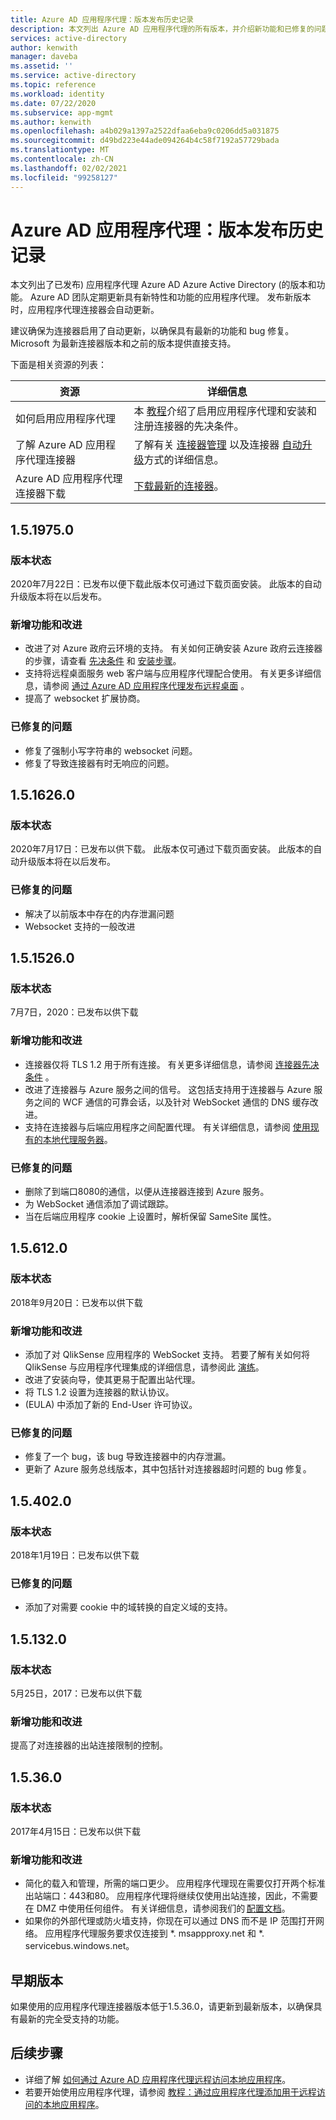 ```yaml
---
title: Azure AD 应用程序代理：版本发布历史记录
description: 本文列出 Azure AD 应用程序代理的所有版本，并介绍新功能和已修复的问题
services: active-directory
author: kenwith
manager: daveba
ms.assetid: ''
ms.service: active-directory
ms.topic: reference
ms.workload: identity
ms.date: 07/22/2020
ms.subservice: app-mgmt
ms.author: kenwith
ms.openlocfilehash: a4b029a1397a2522dfaa6eba9c0206dd5a031875
ms.sourcegitcommit: d49bd223e44ade094264b4c58f7192a57729bada
ms.translationtype: MT
ms.contentlocale: zh-CN
ms.lasthandoff: 02/02/2021
ms.locfileid: "99258127"
---
```

# <a name="azure-ad-application-proxy-version-release-history"></a>Azure AD 应用程序代理：版本发布历史记录
本文列出了已发布) 应用程序代理 Azure AD Azure Active Directory (的版本和功能。 Azure AD 团队定期更新具有新特性和功能的应用程序代理。 发布新版本时，应用程序代理连接器会自动更新。 

建议确保为连接器启用了自动更新，以确保具有最新的功能和 bug 修复。 Microsoft 为最新连接器版本和之前的版本提供直接支持。

下面是相关资源的列表：

资源 |  详细信息
--------- | --------- |
如何启用应用程序代理 | 本 [教程](application-proxy-add-on-premises-application.md)介绍了启用应用程序代理和安装和注册连接器的先决条件。
了解 Azure AD 应用程序代理连接器 | 了解有关 [连接器管理](application-proxy-connectors.md) 以及连接器 [自动升级](application-proxy-connectors.md#automatic-updates)方式的详细信息。
Azure AD 应用程序代理连接器下载 |  [下载最新的连接器](https://download.msappproxy.net/subscription/d3c8b69d-6bf7-42be-a529-3fe9c2e70c90/connector/download)。

## <a name="1519750"></a>1.5.1975.0

### <a name="release-status"></a>版本状态

2020年7月22日：已发布以便下载此版本仅可通过下载页面安装。 此版本的自动升级版本将在以后发布。

### <a name="new-features-and-improvements"></a>新增功能和改进
-   改进了对 Azure 政府云环境的支持。 有关如何正确安装 Azure 政府云连接器的步骤，请查看 [先决条件](../hybrid/reference-connect-government-cloud.md#allow-access-to-urls) 和 [安装步骤](../hybrid/reference-connect-government-cloud.md#install-the-agent-for-the-azure-government-cloud)。
- 支持将远程桌面服务 web 客户端与应用程序代理配合使用。 有关更多详细信息，请参阅 [通过 Azure AD 应用程序代理发布远程桌面](application-proxy-integrate-with-remote-desktop-services.md) 。
- 提高了 websocket 扩展协商。 

### <a name="fixed-issues"></a>已修复的问题
- 修复了强制小写字符串的 websocket 问题。
- 修复了导致连接器有时无响应的问题。

## <a name="1516260"></a>1.5.1626.0

### <a name="release-status"></a>版本状态

2020年7月17日：已发布以供下载。 此版本仅可通过下载页面安装。 此版本的自动升级版本将在以后发布。

### <a name="fixed-issues"></a>已修复的问题
- 解决了以前版本中存在的内存泄漏问题
- Websocket 支持的一般改进

## <a name="1515260"></a>1.5.1526.0

### <a name="release-status"></a>版本状态

7月7日，2020：已发布以供下载

### <a name="new-features-and-improvements"></a>新增功能和改进
-   连接器仅将 TLS 1.2 用于所有连接。 有关更多详细信息，请参阅 [连接器先决条件](application-proxy-add-on-premises-application.md#prerequisites) 。
- 改进了连接器与 Azure 服务之间的信号。 这包括支持用于连接器与 Azure 服务之间的 WCF 通信的可靠会话，以及针对 WebSocket 通信的 DNS 缓存改进。
- 支持在连接器与后端应用程序之间配置代理。 有关详细信息，请参阅 [使用现有的本地代理服务器](application-proxy-configure-connectors-with-proxy-servers.md)。

### <a name="fixed-issues"></a>已修复的问题
- 删除了到端口8080的通信，以便从连接器连接到 Azure 服务。
- 为 WebSocket 通信添加了调试跟踪。 
- 当在后端应用程序 cookie 上设置时，解析保留 SameSite 属性。

## <a name="156120"></a>1.5.612.0

### <a name="release-status"></a>版本状态

2018年9月20日：已发布以供下载

### <a name="new-features-and-improvements"></a>新增功能和改进

- 添加了对 QlikSense 应用程序的 WebSocket 支持。 若要了解有关如何将 QlikSense 与应用程序代理集成的详细信息，请参阅此 [演练](application-proxy-qlik.md)。 
- 改进了安装向导，使其更易于配置出站代理。 
- 将 TLS 1.2 设置为连接器的默认协议。 
-  (EULA) 中添加了新的 End-User 许可协议。  

### <a name="fixed-issues"></a>已修复的问题

- 修复了一个 bug，该 bug 导致连接器中的内存泄漏。
- 更新了 Azure 服务总线版本，其中包括针对连接器超时问题的 bug 修复。

## <a name="154020"></a>1.5.402.0

### <a name="release-status"></a>版本状态

2018年1月19日：已发布以供下载

### <a name="fixed-issues"></a>已修复的问题

- 添加了对需要 cookie 中的域转换的自定义域的支持。

## <a name="151320"></a>1.5.132.0

### <a name="release-status"></a>版本状态 

5月25日，2017：已发布以供下载 

### <a name="new-features-and-improvements"></a>新增功能和改进 

提高了对连接器的出站连接限制的控制。 

## <a name="15360"></a>1.5.36.0

### <a name="release-status"></a>版本状态

2017年4月15日：已发布以供下载

### <a name="new-features-and-improvements"></a>新增功能和改进

- 简化的载入和管理，所需的端口更少。 应用程序代理现在需要仅打开两个标准出站端口：443和80。 应用程序代理将继续仅使用出站连接，因此，不需要在 DMZ 中使用任何组件。 有关详细信息，请参阅我们的 [配置文档](application-proxy-add-on-premises-application.md)。  
- 如果你的外部代理或防火墙支持，你现在可以通过 DNS 而不是 IP 范围打开网络。 应用程序代理服务要求仅连接到 *. msappproxy.net 和 *. servicebus.windows.net。


## <a name="earlier-versions"></a>早期版本

如果使用的应用程序代理连接器版本低于1.5.36.0，请更新到最新版本，以确保具有最新的完全受支持的功能。

## <a name="next-steps"></a>后续步骤
- 详细了解 [如何通过 Azure AD 应用程序代理远程访问本地应用程序](application-proxy.md)。
- 若要开始使用应用程序代理，请参阅 [教程：通过应用程序代理添加用于远程访问的本地应用程序](application-proxy-add-on-premises-application.md)。